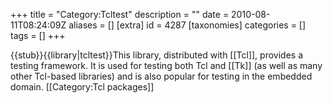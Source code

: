 +++
title = "Category:Tcltest"
description = ""
date = 2010-08-11T08:24:09Z
aliases = []
[extra]
id = 4287
[taxonomies]
categories = []
tags = []
+++

{{stub}}{{library|tcltest}}This library, distributed with [[Tcl]], provides a testing framework. It is used for testing both Tcl and [[Tk]] (as well as many other Tcl-based libraries) and is also popular for testing in the embedded domain.
[[Category:Tcl packages]]
